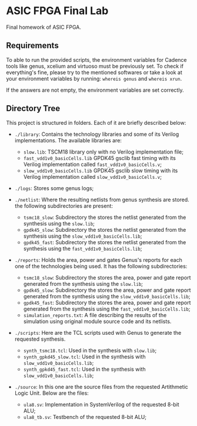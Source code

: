 # ASIC FPGA Final Lab

Final homework of ASIC FPGA.

## Requirements

To able to run the provided scripts, the environment variables for Cadence tools like genus, xcelium and virtuoso must be previously set. 
To check if everything's fine, please try to the mentioned softwares or take a look at your environment variables by running: `whereis genus` and `whereis xrun`. 

If the answers are not empty, the environment variables are set correctly.

## Directory Tree

This project is structured in folders. Each of it are briefly described below:

* `./library`: Contains the technology libraries and some of its Verilog implementations. The available libraries are:
  * `slow.lib`: TSCM18 library only with no Verilog implementation file;
  * `fast_vdd1v0_basicCells.lib` GPDK45 gsclib fast timing with its Verilog implementation called `fast_vdd1v0_basicCells.v`;
  * `slow_vdd1v0_basicCells.lib` GPDK45 gsclib slow timing with its Verilog implementation called `slow_vdd1v0_basicCells.v`;

* `./logs`: Stores some genus logs;

* `./netlist`: Where the resulting netlists from genus synthesis are stored. the following subdirectories are present:
  * `tsmc18_slow`: Subdirectory the stores the netlist generated from the synthesis using the `slow.lib`;
  * `gpdk45_slow`: Subdirectory the stores the netlist generated from the synthesis using the `slow_vdd1v0_basicCells.lib`;
  * `gpdk45_fast`: Subdirectory the stores the netlist generated from the synthesis using the `fast_vdd1v0_basicCells.lib`;

* `./reports`: Holds the area, power and gates Genus's reports for each one of the technologies being used. It has the following subdirectories:
  * `tsmc18_slow`: Subdirectory the stores the area, power and gate report generated from the synthesis using the `slow.lib`;
  * `gpdk45_slow`: Subdirectory the stores the area, power and gate report generated from the synthesis using the `slow_vdd1v0_basicCells.lib`;
  * `gpdk45_fast`: Subdirectory the stores the area, power and gate report generated from the synthesis using the `fast_vdd1v0_basicCells.lib`;
  * `simulation_reports.txt`: A file describing the results of the simulation using original module source code and its netlists.

* `./scripts`: Here are the TCL scripts used with Genus to generate the requested synthesis.  
  * `synth_tsmc18.tcl`: Used in the synthesis with `slow.lib`;
  * `synth_gpkd45_slow.tcl`: Used in the synthesis with `slow_vdd1v0_basicCells.lib`;
  * `synth_gpkd45_fast.tcl`: Used in the synthesis with `slow_vdd1v0_basicCells.lib`;

* `./source`: In this one are the source files from the requested Artithmetic Logic Unit. Below are the files:
  * `ula8.sv`: Implementation in SystemVerilog of the requested 8-bit ALU;
  * `ula8_tb.sv`: Testbench of the requested 8-bit ALU;